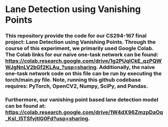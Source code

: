 # Lane Detection using Vanishing Points

### This repository provide the code for our CS294-167 final project: Lane Detection using Vanishing Points. Through the course of this experiment, we primarily used Google Colab. The Colab links for our naive one-task network can be found: https://colab.research.google.com/drive/1g2PUqlCkE_qzPQWWJgNnLV2bGf2KLAu_?usp=sharing. Additionally, the naive one-task network code on this file can be run by executing the torch/main.py file. Note, running this github codebase requires: PyTorch, OpenCV2, Numpy, SciPy, and Pandas.

### Furthermore, our vanishing point based lane detection model can be found at: https://colab.research.google.com/drive/1W4dX96ZmzpDaOq_KsI_l5TSfvjtIG0Fd?usp=sharing. 